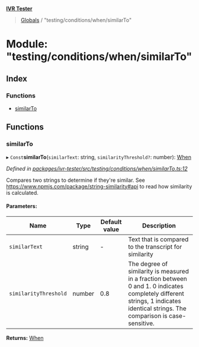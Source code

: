 **[IVR Tester](../README.md)**

> [Globals](../README.md) / "testing/conditions/when/similarTo"

# Module: "testing/conditions/when/similarTo"

## Index

### Functions

* [similarTo](_testing_conditions_when_similarto_.md#similarto)

## Functions

### similarTo

▸ `Const`**similarTo**(`similarText`: string, `similarityThreshold?`: number): [When](_testing_conditions_when_when_.md#when)

*Defined in [packages/ivr-tester/src/testing/conditions/when/similarTo.ts:12](https://github.com/SketchingDev/ivr-tester/blob/dbcb3f7/packages/ivr-tester/src/testing/conditions/when/similarTo.ts#L12)*

Compares two strings to determine if they're similar.
See https://www.npmjs.com/package/string-similarity#api to read how similarity is calculated.

#### Parameters:

Name | Type | Default value | Description |
------ | ------ | ------ | ------ |
`similarText` | string | - | Text that is compared to the transcript for similarity |
`similarityThreshold` | number | 0.8 | The degree of similarity is measured in a fraction between 0 and 1. 0 indicates completely different strings, 1 indicates identical strings. The comparison is case-sensitive.  |

**Returns:** [When](_testing_conditions_when_when_.md#when)
